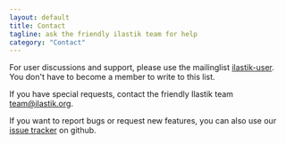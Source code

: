 ```yaml
---
layout: default
title: Contact
tagline: ask the friendly ilastik team for help
category: "Contact"
---
```

For user discussions and support, please use the mailinglist
[ilastik-user](http://mailman.ilastik.org/cgi-bin/mailman/listinfo/ilastik-user).<br>
You don't have to become a member to write to this list.

If you have special requests, contact the friendly Ilastik team
<a href="mailto:team@ilastik.org?Subject=ilastik question" target="_top">
team@ilastik.org</a>.

If you want to report bugs or request new features, you can
also use our [issue tracker](http://github.com/ilastik/ilastik/issues) on github.

